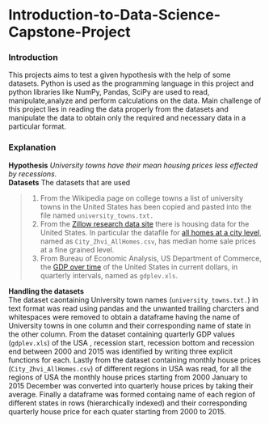 # Introduction-to-Data-Science-Capstone-Project
### Introduction
This projects aims to test a given hypothesis with the help of some datasets. Python is used as the programming language in this project and python libraries like NumPy, Pandas, SciPy are used to read, manipulate,analyze and perform calculations on the data. Main challenge of this project lies in reading the data properly from the datasets and manipulate the data to obtain only the required and necessary data in a particular format.   
### Explanation
**Hypothesis** *University towns have their mean housing prices less effected by recessions.*   
**Datasets** The datasets that are used   
>1. From the Wikipedia page on college towns a list of university towns in the United States has been copied and pasted into the file named  ```university_towns.txt.```   
>2. From the [Zillow research data site](http://www.zillow.com/research/data/) there is housing data for the United States. In particular the datafile for [all homes at a city level](http://files.zillowstatic.com/research/public/City/City_Zhvi_AllHomes.csv), named as ```City_Zhvi_AllHomes.csv```, has median home sale prices at a fine grained level.
>3. From Bureau of Economic Analysis, US Department of Commerce, the [GDP over time](http://www.bea.gov/national/index.htm#gdp) of the United States in current dollars, in quarterly intervals, named as  ```gdplev.xls```.

**Handling the datasets**   
The dataset caontaining University town names (```university_towns.txt.```) in text format was read using pandas and the unwanted trailing charcters and whitespaces were removed to obtain a dataframe having the name of University towns in one column and their corresponding name of state in the other column. From the dataset containing quarterly GDP values (```gdplev.xls```) of the USA ,  recession start, recession bottom and recession end between 2000 and 2015 was identified by writing three explicit functions for each. Lastly from the dataset containing monthly house prices (```City_Zhvi_AllHomes.csv```) of different regions in USA was read, for all the regions of USA the monthly house prices starting from 2000 January to 2015 December was converted into quarterly house prices by taking their average. Finally a dataframe was formed containg name of each region of different states in rows (hierarchically indexed) and their corresponding quarterly house price for each quater starting from 2000 to 2015.   
